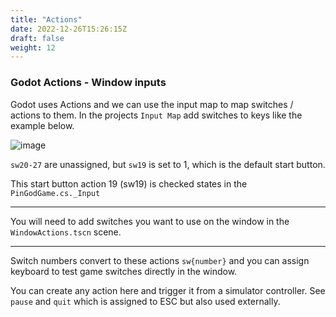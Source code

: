 ```yaml
---
title: "Actions"
date: 2022-12-26T15:26:15Z
draft: false
weight: 12
---
```


### Godot Actions - Window inputs

Godot uses Actions and we can use the input map to map switches / actions to them. In the projects `Input Map` add switches to keys like the example below.

![image](../../../images/godot-input-actions.jpg)

`sw20-27` are unassigned, but `sw19` is set to 1, which is the default start button.

This start button action 19 (sw19) is checked states in the `PinGodGame.cs._Input`

---

You will need to add switches you want to use on the window in the `WindowActions.tscn` scene.

---

Switch numbers convert to these actions `sw{number}` and you can assign keyboard to test game switches directly in the window.

You can create any action here and trigger it from a simulator controller. See `pause` and `quit` which is assigned to ESC but also used externally.
